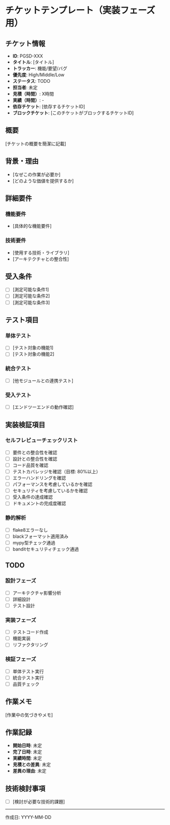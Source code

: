 # チケットテンプレート（実装フェーズ用）

## チケット情報
- **ID**: PGSD-XXX
- **タイトル**: [タイトル]
- **トラッカー**: 機能/要望/バグ
- **優先度**: High/Middle/Low
- **ステータス**: TODO
- **担当者**: 未定
- **見積（時間）**: X時間
- **実績（時間）**: -
- **依存チケット**: [依存するチケットID]
- **ブロックチケット**: [このチケットがブロックするチケットID]

## 概要
[チケットの概要を簡潔に記載]

## 背景・理由
- [なぜこの作業が必要か]
- [どのような価値を提供するか]

## 詳細要件
### 機能要件
- [具体的な機能要件]

### 技術要件
- [使用する技術・ライブラリ]
- [アーキテクチャとの整合性]

## 受入条件
- [ ] [測定可能な条件1]
- [ ] [測定可能な条件2]
- [ ] [測定可能な条件3]

## テスト項目
### 単体テスト
- [ ] [テスト対象の機能1]
- [ ] [テスト対象の機能2]

### 統合テスト
- [ ] [他モジュールとの連携テスト]

### 受入テスト
- [ ] [エンドツーエンドの動作確認]

## 実装検証項目
### セルフレビューチェックリスト
- [ ] 要件との整合性を確認
- [ ] 設計との整合性を確認
- [ ] コード品質を確認
- [ ] テストカバレッジを確認（目標: 80%以上）
- [ ] エラーハンドリングを確認
- [ ] パフォーマンスを考慮しているかを確認
- [ ] セキュリティを考慮しているかを確認
- [ ] 受入条件の達成確認
- [ ] ドキュメントの完成度確認

### 静的解析
- [ ] flake8エラーなし
- [ ] blackフォーマット適用済み
- [ ] mypy型チェック通過
- [ ] banditセキュリティチェック通過

## TODO
### 設計フェーズ
- [ ] アーキテクチャ影響分析
- [ ] 詳細設計
- [ ] テスト設計

### 実装フェーズ
- [ ] テストコード作成
- [ ] 機能実装
- [ ] リファクタリング

### 検証フェーズ
- [ ] 単体テスト実行
- [ ] 統合テスト実行
- [ ] 品質チェック

## 作業メモ
[作業中の気づきやメモ]

## 作業記録
- **開始日時**: 未定
- **完了日時**: 未定
- **実績時間**: 未定
- **見積との差異**: 未定
- **差異の理由**: 未定

## 技術検討事項
- [ ] [検討が必要な技術的課題]

---

作成日: YYYY-MM-DD